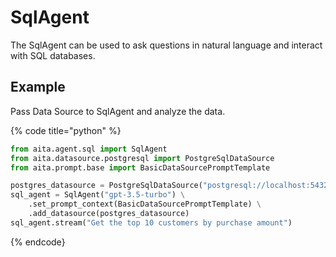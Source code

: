 # SqlAgent

The SqlAgent can be used to ask questions in natural language and interact with SQL databases.

## Example

Pass Data Source to SqlAgent and analyze the data.

{% code title="python" %}

```python
from aita.agent.sql import SqlAgent
from aita.datasource.postgresql import PostgreSqlDataSource
from aita.prompt.base import BasicDataSourcePromptTemplate

postgres_datasource = PostgreSqlDataSource("postgresql://localhost:5432/db")
sql_agent = SqlAgent("gpt-3.5-turbo") \
    .set_prompt_context(BasicDataSourcePromptTemplate) \
    .add_datasource(postgres_datasource)
sql_agent.stream("Get the top 10 customers by purchase amount")
```

{% endcode}
